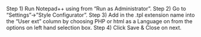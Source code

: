 Step 1) Run Notepad++ using from “Run as Administrator”.
Step 2) Go to “Settings”->”Style Configurator”.
Step 3) Add in the .tpl extension name into the “User ext” column by choosing PHP or html as a Language on from the options on left hand selection box.
Step 4) Click Save & Close on next.
